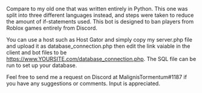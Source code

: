 Compare to my old one that was written entirely in Python. This one was split into three different languages instead, and steps were taken to reduce the amount of if-statements used. This bot is designed to ban players from Roblox games entirely from Discord.

You can use a host such as Host Gator and simply copy my server.php file and upload it as database_connection.php then edit the link vaiable in the client and bot files to be https://www.YOURSITE.com/database_connection.php. The SQL file can be run
to set up your database.

Feel free to send me a request on Discord at MalignisTormentum#1187 if you have any suggestions or comments. Input is appreciated.
